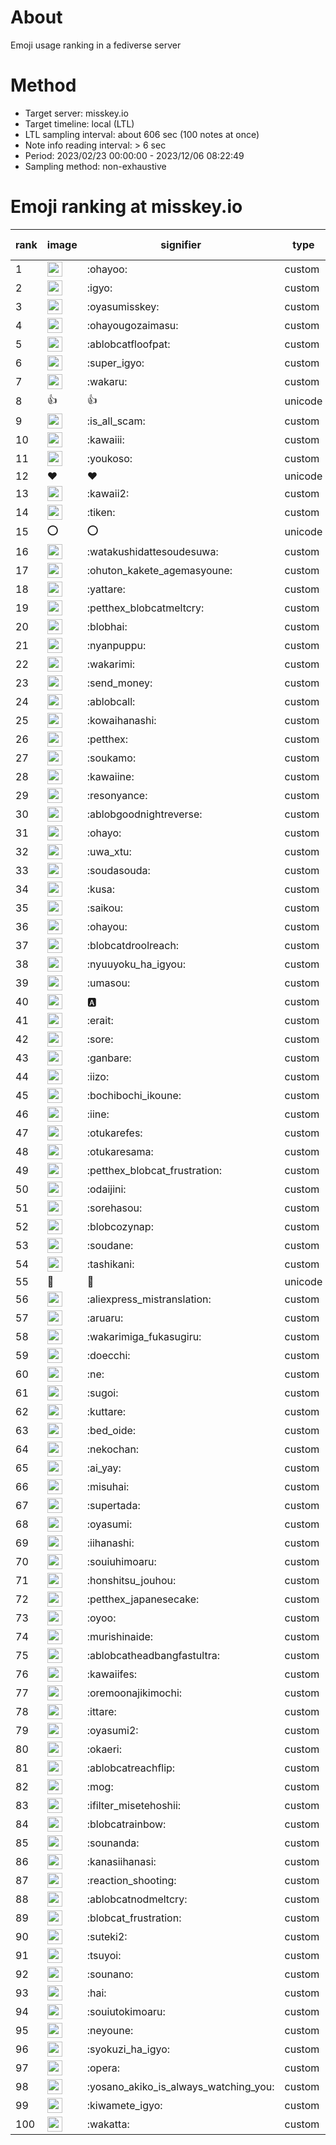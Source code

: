 # About
Emoji usage ranking in a fediverse server

# Method
- Target server: misskey.io
- Target timeline: local (LTL)
- LTL sampling interval: about 606 sec (100 notes at once)
- Note info reading interval: > 6 sec
- Period: 2023/02/23 00:00:00 - 2023/12/06 08:22:49 
- Sampling method: non-exhaustive

# Emoji ranking at misskey.io

|rank|image|signifier|type|frequency score|
|----|----|----|----|----|
|1|<img height="24" src="https://misskey.io/emoji/ohayoo.webp">|:ohayoo:|custom|161889|
|2|<img height="24" src="https://misskey.io/emoji/igyo.webp">|:igyo:|custom|113774|
|3|<img height="24" src="https://misskey.io/emoji/oyasumisskey.webp">|:oyasumisskey:|custom|70448|
|4|<img height="24" src="https://misskey.io/emoji/ohayougozaimasu.webp">|:ohayougozaimasu:|custom|41084|
|5|<img height="24" src="https://misskey.io/emoji/ablobcatfloofpat.webp">|:ablobcatfloofpat:|custom|32760|
|6|<img height="24" src="https://misskey.io/emoji/super_igyo.webp">|:super_igyo:|custom|31656|
|7|<img height="24" src="https://misskey.io/emoji/wakaru.webp">|:wakaru:|custom|28846|
|8|👍|👍|unicode|24426|
|9|<img height="24" src="https://misskey.io/emoji/is_all_scam.webp">|:is_all_scam:|custom|23414|
|10|<img height="24" src="https://misskey.io/emoji/kawaiii.webp">|:kawaiii:|custom|21722|
|11|<img height="24" src="https://misskey.io/emoji/youkoso.webp">|:youkoso:|custom|19539|
|12|❤|❤|unicode|19345|
|13|<img height="24" src="https://misskey.io/emoji/kawaii2.webp">|:kawaii2:|custom|18477|
|14|<img height="24" src="https://misskey.io/emoji/tiken.webp">|:tiken:|custom|16923|
|15|⭕|⭕|unicode|16159|
|16|<img height="24" src="https://misskey.io/emoji/watakushidattesoudesuwa.webp">|:watakushidattesoudesuwa:|custom|16158|
|17|<img height="24" src="https://misskey.io/emoji/ohuton_kakete_agemasyoune.webp">|:ohuton_kakete_agemasyoune:|custom|15727|
|18|<img height="24" src="https://misskey.io/emoji/yattare.webp">|:yattare:|custom|15634|
|19|<img height="24" src="https://misskey.io/emoji/petthex_blobcatmeltcry.webp">|:petthex_blobcatmeltcry:|custom|15282|
|20|<img height="24" src="https://misskey.io/emoji/blobhai.webp">|:blobhai:|custom|14869|
|21|<img height="24" src="https://misskey.io/emoji/nyanpuppu.webp">|:nyanpuppu:|custom|14241|
|22|<img height="24" src="https://misskey.io/emoji/wakarimi.webp">|:wakarimi:|custom|14204|
|23|<img height="24" src="https://misskey.io/emoji/send_money.webp">|:send_money:|custom|13199|
|24|<img height="24" src="https://misskey.io/emoji/ablobcall.webp">|:ablobcall:|custom|12457|
|25|<img height="24" src="https://misskey.io/emoji/kowaihanashi.webp">|:kowaihanashi:|custom|12455|
|26|<img height="24" src="https://misskey.io/emoji/petthex.webp">|:petthex:|custom|11926|
|27|<img height="24" src="https://misskey.io/emoji/soukamo.webp">|:soukamo:|custom|11214|
|28|<img height="24" src="https://misskey.io/emoji/kawaiine.webp">|:kawaiine:|custom|11009|
|29|<img height="24" src="https://misskey.io/emoji/resonyance.webp">|:resonyance:|custom|10870|
|30|<img height="24" src="https://misskey.io/emoji/ablobgoodnightreverse.webp">|:ablobgoodnightreverse:|custom|10699|
|31|<img height="24" src="https://misskey.io/emoji/ohayo.webp">|:ohayo:|custom|10317|
|32|<img height="24" src="https://misskey.io/emoji/uwa_xtu.webp">|:uwa_xtu:|custom|9985|
|33|<img height="24" src="https://misskey.io/emoji/soudasouda.webp">|:soudasouda:|custom|9781|
|34|<img height="24" src="https://misskey.io/emoji/kusa.webp">|:kusa:|custom|9674|
|35|<img height="24" src="https://misskey.io/emoji/saikou.webp">|:saikou:|custom|9306|
|36|<img height="24" src="https://misskey.io/emoji/ohayou.webp">|:ohayou:|custom|9063|
|37|<img height="24" src="https://misskey.io/emoji/blobcatdroolreach.webp">|:blobcatdroolreach:|custom|8233|
|38|<img height="24" src="https://misskey.io/emoji/nyuuyoku_ha_igyou.webp">|:nyuuyoku_ha_igyou:|custom|8086|
|39|<img height="24" src="https://misskey.io/emoji/umasou.webp">|:umasou:|custom|7788|
|40|<img height="24" src="https://misskey.io/emoji/a.webp">|:a:|custom|7771|
|41|<img height="24" src="https://misskey.io/emoji/erait.webp">|:erait:|custom|7526|
|42|<img height="24" src="https://misskey.io/emoji/sore.webp">|:sore:|custom|7377|
|43|<img height="24" src="https://misskey.io/emoji/ganbare.webp">|:ganbare:|custom|7141|
|44|<img height="24" src="https://misskey.io/emoji/iizo.webp">|:iizo:|custom|7010|
|45|<img height="24" src="https://misskey.io/emoji/bochibochi_ikoune.webp">|:bochibochi_ikoune:|custom|6975|
|46|<img height="24" src="https://misskey.io/emoji/iine.webp">|:iine:|custom|6903|
|47|<img height="24" src="https://misskey.io/emoji/otukarefes.webp">|:otukarefes:|custom|6890|
|48|<img height="24" src="https://misskey.io/emoji/otukaresama.webp">|:otukaresama:|custom|6629|
|49|<img height="24" src="https://misskey.io/emoji/petthex_blobcat_frustration.webp">|:petthex_blobcat_frustration:|custom|6573|
|50|<img height="24" src="https://misskey.io/emoji/odaijini.webp">|:odaijini:|custom|6457|
|51|<img height="24" src="https://misskey.io/emoji/sorehasou.webp">|:sorehasou:|custom|6391|
|52|<img height="24" src="https://misskey.io/emoji/blobcozynap.webp">|:blobcozynap:|custom|6048|
|53|<img height="24" src="https://misskey.io/emoji/soudane.webp">|:soudane:|custom|5902|
|54|<img height="24" src="https://misskey.io/emoji/tashikani.webp">|:tashikani:|custom|5864|
|55|🎉|🎉|unicode|5549|
|56|<img height="24" src="https://misskey.io/emoji/aliexpress_mistranslation.webp">|:aliexpress_mistranslation:|custom|5441|
|57|<img height="24" src="https://misskey.io/emoji/aruaru.webp">|:aruaru:|custom|5384|
|58|<img height="24" src="https://misskey.io/emoji/wakarimiga_fukasugiru.webp">|:wakarimiga_fukasugiru:|custom|5367|
|59|<img height="24" src="https://misskey.io/emoji/doecchi.webp">|:doecchi:|custom|5255|
|60|<img height="24" src="https://misskey.io/emoji/ne.webp">|:ne:|custom|5236|
|61|<img height="24" src="https://misskey.io/emoji/sugoi.webp">|:sugoi:|custom|5210|
|62|<img height="24" src="https://misskey.io/emoji/kuttare.webp">|:kuttare:|custom|5162|
|63|<img height="24" src="https://misskey.io/emoji/bed_oide.webp">|:bed_oide:|custom|5059|
|64|<img height="24" src="https://misskey.io/emoji/nekochan.webp">|:nekochan:|custom|4910|
|65|<img height="24" src="https://misskey.io/emoji/ai_yay.webp">|:ai_yay:|custom|4908|
|66|<img height="24" src="https://misskey.io/emoji/misuhai.webp">|:misuhai:|custom|4841|
|67|<img height="24" src="https://misskey.io/emoji/supertada.webp">|:supertada:|custom|4802|
|68|<img height="24" src="https://misskey.io/emoji/oyasumi.webp">|:oyasumi:|custom|4780|
|69|<img height="24" src="https://misskey.io/emoji/iihanashi.webp">|:iihanashi:|custom|4741|
|70|<img height="24" src="https://misskey.io/emoji/souiuhimoaru.webp">|:souiuhimoaru:|custom|4694|
|71|<img height="24" src="https://misskey.io/emoji/honshitsu_jouhou.webp">|:honshitsu_jouhou:|custom|4614|
|72|<img height="24" src="https://misskey.io/emoji/petthex_japanesecake.webp">|:petthex_japanesecake:|custom|4544|
|73|<img height="24" src="https://misskey.io/emoji/oyoo.webp">|:oyoo:|custom|4502|
|74|<img height="24" src="https://misskey.io/emoji/murishinaide.webp">|:murishinaide:|custom|4493|
|75|<img height="24" src="https://misskey.io/emoji/ablobcatheadbangfastultra.webp">|:ablobcatheadbangfastultra:|custom|4471|
|76|<img height="24" src="https://misskey.io/emoji/kawaiifes.webp">|:kawaiifes:|custom|4290|
|77|<img height="24" src="https://misskey.io/emoji/oremoonajikimochi.webp">|:oremoonajikimochi:|custom|4169|
|78|<img height="24" src="https://misskey.io/emoji/ittare.webp">|:ittare:|custom|4035|
|79|<img height="24" src="https://misskey.io/emoji/oyasumi2.webp">|:oyasumi2:|custom|4007|
|80|<img height="24" src="https://misskey.io/emoji/okaeri.webp">|:okaeri:|custom|3956|
|81|<img height="24" src="https://misskey.io/emoji/ablobcatreachflip.webp">|:ablobcatreachflip:|custom|3892|
|82|<img height="24" src="https://misskey.io/emoji/mog.webp">|:mog:|custom|3801|
|83|<img height="24" src="https://misskey.io/emoji/ifilter_misetehoshii.webp">|:ifilter_misetehoshii:|custom|3785|
|84|<img height="24" src="https://misskey.io/emoji/blobcatrainbow.webp">|:blobcatrainbow:|custom|3723|
|85|<img height="24" src="https://misskey.io/emoji/sounanda.webp">|:sounanda:|custom|3697|
|86|<img height="24" src="https://misskey.io/emoji/kanasiihanasi.webp">|:kanasiihanasi:|custom|3578|
|87|<img height="24" src="https://misskey.io/emoji/reaction_shooting.webp">|:reaction_shooting:|custom|3570|
|88|<img height="24" src="https://misskey.io/emoji/ablobcatnodmeltcry.webp">|:ablobcatnodmeltcry:|custom|3566|
|89|<img height="24" src="https://misskey.io/emoji/blobcat_frustration.webp">|:blobcat_frustration:|custom|3548|
|90|<img height="24" src="https://misskey.io/emoji/suteki2.webp">|:suteki2:|custom|3495|
|91|<img height="24" src="https://misskey.io/emoji/tsuyoi.webp">|:tsuyoi:|custom|3395|
|92|<img height="24" src="https://misskey.io/emoji/sounano.webp">|:sounano:|custom|3386|
|93|<img height="24" src="https://misskey.io/emoji/hai.webp">|:hai:|custom|3369|
|94|<img height="24" src="https://misskey.io/emoji/souiutokimoaru.webp">|:souiutokimoaru:|custom|3367|
|95|<img height="24" src="https://misskey.io/emoji/neyoune.webp">|:neyoune:|custom|3326|
|96|<img height="24" src="https://misskey.io/emoji/syokuzi_ha_igyo.webp">|:syokuzi_ha_igyo:|custom|3279|
|97|<img height="24" src="https://misskey.io/emoji/opera.webp">|:opera:|custom|3204|
|98|<img height="24" src="https://misskey.io/emoji/yosano_akiko_is_always_watching_you.webp">|:yosano_akiko_is_always_watching_you:|custom|3191|
|99|<img height="24" src="https://misskey.io/emoji/kiwamete_igyo.webp">|:kiwamete_igyo:|custom|3069|
|100|<img height="24" src="https://misskey.io/emoji/wakatta.webp">|:wakatta:|custom|3061|
